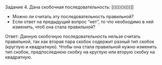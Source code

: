 Задание 4.
Дана скобочная последовательность: [((())()(())]]
- Можно ли считать эту последовательность правильной?
- Если ответ на предыдущий вопрос “нет”, то что необходимо в ней изменить, чтоб она стала правильной?

Ответ:
Данную скобочную последовательность нельзя считать правильной, так как вторая пара скобок содержит разный тип скобок (круглую и квадратную).
Чтобы она стала правильной нужно изменить тип скобок, предпоследнюю скобку на круглую или вторую скобку на квадратную.
